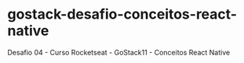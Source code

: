 # gostack-desafio-conceitos-react-native

Desafio 04 - Curso Rocketseat - GoStack11 - Conceitos React Native
